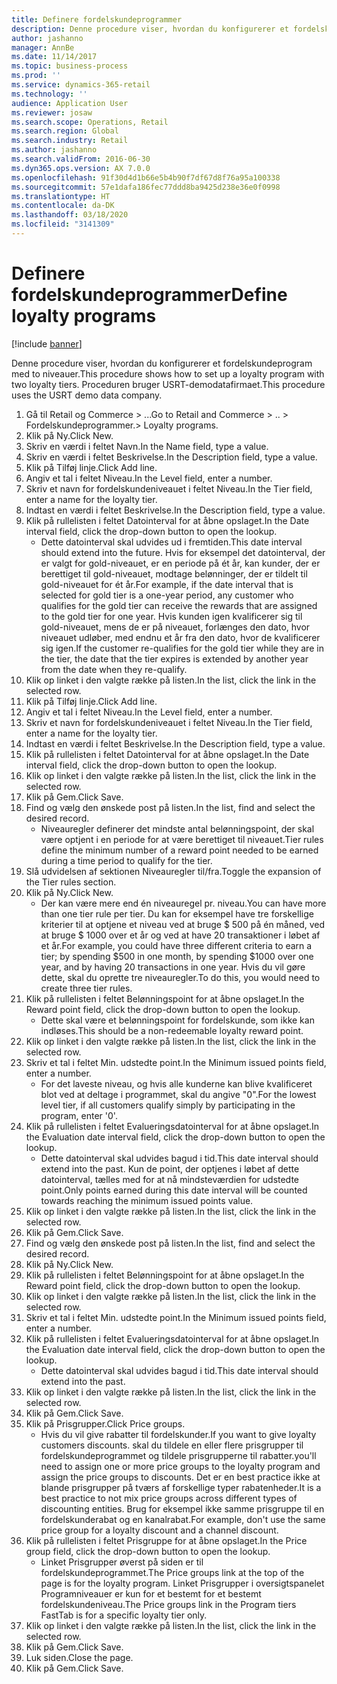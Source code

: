 ```yaml
---
title: Definere fordelskundeprogrammer
description: Denne procedure viser, hvordan du konfigurerer et fordelskundeprogram med to niveauer.
author: jashanno
manager: AnnBe
ms.date: 11/14/2017
ms.topic: business-process
ms.prod: ''
ms.service: dynamics-365-retail
ms.technology: ''
audience: Application User
ms.reviewer: josaw
ms.search.scope: Operations, Retail
ms.search.region: Global
ms.search.industry: Retail
ms.author: jashanno
ms.search.validFrom: 2016-06-30
ms.dyn365.ops.version: AX 7.0.0
ms.openlocfilehash: 91f30d4d1b66e5b4b90f7df67d8f76a95a100338
ms.sourcegitcommit: 57e1dafa186fec77ddd8ba9425d238e36e0f0998
ms.translationtype: HT
ms.contentlocale: da-DK
ms.lasthandoff: 03/18/2020
ms.locfileid: "3141309"
---
```

# <a name="define-loyalty-programs"></a><span data-ttu-id="d7b8e-103">Definere fordelskundeprogrammer</span><span class="sxs-lookup"><span data-stu-id="d7b8e-103">Define loyalty programs</span></span>

[!include [banner](../includes/banner.md)]

<span data-ttu-id="d7b8e-104">Denne procedure viser, hvordan du konfigurerer et fordelskundeprogram med to niveauer.</span><span class="sxs-lookup"><span data-stu-id="d7b8e-104">This procedure shows how to set up a loyalty program with two loyalty tiers.</span></span> <span data-ttu-id="d7b8e-105">Proceduren bruger USRT-demodatafirmaet.</span><span class="sxs-lookup"><span data-stu-id="d7b8e-105">This procedure uses the USRT demo data company.</span></span>

1. <span data-ttu-id="d7b8e-106">Gå til Retail og Commerce > ...</span><span class="sxs-lookup"><span data-stu-id="d7b8e-106">Go to Retail and Commerce > ..</span></span> <span data-ttu-id="d7b8e-107">> Fordelskundeprogrammer.</span><span class="sxs-lookup"><span data-stu-id="d7b8e-107">> Loyalty programs.</span></span>
2. <span data-ttu-id="d7b8e-108">Klik på Ny.</span><span class="sxs-lookup"><span data-stu-id="d7b8e-108">Click New.</span></span>
3. <span data-ttu-id="d7b8e-109">Skriv en værdi i feltet Navn.</span><span class="sxs-lookup"><span data-stu-id="d7b8e-109">In the Name field, type a value.</span></span>
4. <span data-ttu-id="d7b8e-110">Skriv en værdi i feltet Beskrivelse.</span><span class="sxs-lookup"><span data-stu-id="d7b8e-110">In the Description field, type a value.</span></span>
5. <span data-ttu-id="d7b8e-111">Klik på Tilføj linje.</span><span class="sxs-lookup"><span data-stu-id="d7b8e-111">Click Add line.</span></span>
6. <span data-ttu-id="d7b8e-112">Angiv et tal i feltet Niveau.</span><span class="sxs-lookup"><span data-stu-id="d7b8e-112">In the Level field, enter a number.</span></span>
7. <span data-ttu-id="d7b8e-113">Skriv et navn for fordelskundeniveauet i feltet Niveau.</span><span class="sxs-lookup"><span data-stu-id="d7b8e-113">In the Tier field, enter a name for the loyalty tier.</span></span>
8. <span data-ttu-id="d7b8e-114">Indtast en værdi i feltet Beskrivelse.</span><span class="sxs-lookup"><span data-stu-id="d7b8e-114">In the Description field, type a value.</span></span>
9. <span data-ttu-id="d7b8e-115">Klik på rullelisten i feltet Datointerval for at åbne opslaget.</span><span class="sxs-lookup"><span data-stu-id="d7b8e-115">In the Date interval field, click the drop-down button to open the lookup.</span></span>
    * <span data-ttu-id="d7b8e-116">Dette datointerval skal udvides ud i fremtiden.</span><span class="sxs-lookup"><span data-stu-id="d7b8e-116">This date interval should extend into the future.</span></span> <span data-ttu-id="d7b8e-117">Hvis for eksempel det datointerval, der er valgt for gold-niveauet, er en periode på ét år, kan kunder, der er berettiget til gold-niveauet, modtage belønninger, der er tildelt til gold-niveauet for ét år.</span><span class="sxs-lookup"><span data-stu-id="d7b8e-117">For example, if the date interval that is selected for gold tier is a one-year period, any customer who qualifies for the gold tier can receive the rewards that are assigned to the gold tier for one year.</span></span> <span data-ttu-id="d7b8e-118">Hvis kunden igen kvalificerer sig til gold-niveauet, mens de er på niveauet, forlænges den dato, hvor niveauet udløber, med endnu et år fra den dato, hvor de kvalificerer sig igen.</span><span class="sxs-lookup"><span data-stu-id="d7b8e-118">If the customer re-qualifies for the gold tier while they are in the tier, the date that the tier expires is extended by another year from the date when they re-qualify.</span></span>  
10. <span data-ttu-id="d7b8e-119">Klik op linket i den valgte række på listen.</span><span class="sxs-lookup"><span data-stu-id="d7b8e-119">In the list, click the link in the selected row.</span></span>
11. <span data-ttu-id="d7b8e-120">Klik på Tilføj linje.</span><span class="sxs-lookup"><span data-stu-id="d7b8e-120">Click Add line.</span></span>
12. <span data-ttu-id="d7b8e-121">Angiv et tal i feltet Niveau.</span><span class="sxs-lookup"><span data-stu-id="d7b8e-121">In the Level field, enter a number.</span></span>
13. <span data-ttu-id="d7b8e-122">Skriv et navn for fordelskundeniveauet i feltet Niveau.</span><span class="sxs-lookup"><span data-stu-id="d7b8e-122">In the Tier field, enter a name for the loyalty tier.</span></span>
14. <span data-ttu-id="d7b8e-123">Indtast en værdi i feltet Beskrivelse.</span><span class="sxs-lookup"><span data-stu-id="d7b8e-123">In the Description field, type a value.</span></span>
15. <span data-ttu-id="d7b8e-124">Klik på rullelisten i feltet Datointerval for at åbne opslaget.</span><span class="sxs-lookup"><span data-stu-id="d7b8e-124">In the Date interval field, click the drop-down button to open the lookup.</span></span>
16. <span data-ttu-id="d7b8e-125">Klik op linket i den valgte række på listen.</span><span class="sxs-lookup"><span data-stu-id="d7b8e-125">In the list, click the link in the selected row.</span></span>
17. <span data-ttu-id="d7b8e-126">Klik på Gem.</span><span class="sxs-lookup"><span data-stu-id="d7b8e-126">Click Save.</span></span>
18. <span data-ttu-id="d7b8e-127">Find og vælg den ønskede post på listen.</span><span class="sxs-lookup"><span data-stu-id="d7b8e-127">In the list, find and select the desired record.</span></span>
    * <span data-ttu-id="d7b8e-128">Niveauregler definerer det mindste antal belønningspoint, der skal være optjent i en periode for at være berettiget til niveauet.</span><span class="sxs-lookup"><span data-stu-id="d7b8e-128">Tier rules define the minimum number of a reward point needed to be earned during a time period to qualify for the tier.</span></span>  
19. <span data-ttu-id="d7b8e-129">Slå udvidelsen af sektionen Niveauregler til/fra.</span><span class="sxs-lookup"><span data-stu-id="d7b8e-129">Toggle the expansion of the Tier rules section.</span></span>
20. <span data-ttu-id="d7b8e-130">Klik på Ny.</span><span class="sxs-lookup"><span data-stu-id="d7b8e-130">Click New.</span></span>
    * <span data-ttu-id="d7b8e-131">Der kan være mere end én niveauregel pr. niveau.</span><span class="sxs-lookup"><span data-stu-id="d7b8e-131">You can have more than one tier rule per tier.</span></span> <span data-ttu-id="d7b8e-132">Du kan for eksempel have tre forskellige kriterier til at optjene et niveau ved at bruge $ 500 på én måned, ved at bruge $ 1000 over et år og ved at have 20 transaktioner i løbet af et år.</span><span class="sxs-lookup"><span data-stu-id="d7b8e-132">For example, you could have three different criteria to earn a tier; by spending $500 in one month, by spending $1000 over one year, and by having 20 transactions in one year.</span></span> <span data-ttu-id="d7b8e-133">Hvis du vil gøre dette, skal du oprette tre niveauregler.</span><span class="sxs-lookup"><span data-stu-id="d7b8e-133">To do this, you would need to create three tier rules.</span></span>  
21. <span data-ttu-id="d7b8e-134">Klik på rullelisten i feltet Belønningspoint for at åbne opslaget.</span><span class="sxs-lookup"><span data-stu-id="d7b8e-134">In the Reward point field, click the drop-down button to open the lookup.</span></span>
    * <span data-ttu-id="d7b8e-135">Dette skal være et belønningspoint for fordelskunde, som ikke kan indløses.</span><span class="sxs-lookup"><span data-stu-id="d7b8e-135">This should be a non-redeemable loyalty reward point.</span></span>  
22. <span data-ttu-id="d7b8e-136">Klik op linket i den valgte række på listen.</span><span class="sxs-lookup"><span data-stu-id="d7b8e-136">In the list, click the link in the selected row.</span></span>
23. <span data-ttu-id="d7b8e-137">Skriv et tal i feltet Min. udstedte point.</span><span class="sxs-lookup"><span data-stu-id="d7b8e-137">In the Minimum issued points field, enter a number.</span></span>
    * <span data-ttu-id="d7b8e-138">For det laveste niveau, og hvis alle kunderne kan blive kvalificeret blot ved at deltage i programmet, skal du angive "0".</span><span class="sxs-lookup"><span data-stu-id="d7b8e-138">For the lowest level tier, if all customers qualify simply by participating in the program, enter '0'.</span></span>  
24. <span data-ttu-id="d7b8e-139">Klik på rullelisten i feltet Evalueringsdatointerval for at åbne opslaget.</span><span class="sxs-lookup"><span data-stu-id="d7b8e-139">In the Evaluation date interval field, click the drop-down button to open the lookup.</span></span>
    * <span data-ttu-id="d7b8e-140">Dette datointerval skal udvides bagud i tid.</span><span class="sxs-lookup"><span data-stu-id="d7b8e-140">This date interval should extend into the past.</span></span> <span data-ttu-id="d7b8e-141">Kun de point, der optjenes i løbet af dette datointerval, tælles med for at nå mindsteværdien for udstedte point.</span><span class="sxs-lookup"><span data-stu-id="d7b8e-141">Only points earned during this date interval will be counted towards reaching the minimum issued points value.</span></span>  
25. <span data-ttu-id="d7b8e-142">Klik op linket i den valgte række på listen.</span><span class="sxs-lookup"><span data-stu-id="d7b8e-142">In the list, click the link in the selected row.</span></span>
26. <span data-ttu-id="d7b8e-143">Klik på Gem.</span><span class="sxs-lookup"><span data-stu-id="d7b8e-143">Click Save.</span></span>
27. <span data-ttu-id="d7b8e-144">Find og vælg den ønskede post på listen.</span><span class="sxs-lookup"><span data-stu-id="d7b8e-144">In the list, find and select the desired record.</span></span>
28. <span data-ttu-id="d7b8e-145">Klik på Ny.</span><span class="sxs-lookup"><span data-stu-id="d7b8e-145">Click New.</span></span>
29. <span data-ttu-id="d7b8e-146">Klik på rullelisten i feltet Belønningspoint for at åbne opslaget.</span><span class="sxs-lookup"><span data-stu-id="d7b8e-146">In the Reward point field, click the drop-down button to open the lookup.</span></span>
30. <span data-ttu-id="d7b8e-147">Klik op linket i den valgte række på listen.</span><span class="sxs-lookup"><span data-stu-id="d7b8e-147">In the list, click the link in the selected row.</span></span>
31. <span data-ttu-id="d7b8e-148">Skriv et tal i feltet Min. udstedte point.</span><span class="sxs-lookup"><span data-stu-id="d7b8e-148">In the Minimum issued points field, enter a number.</span></span>
32. <span data-ttu-id="d7b8e-149">Klik på rullelisten i feltet Evalueringsdatointerval for at åbne opslaget.</span><span class="sxs-lookup"><span data-stu-id="d7b8e-149">In the Evaluation date interval field, click the drop-down button to open the lookup.</span></span>
    * <span data-ttu-id="d7b8e-150">Dette datointerval skal udvides bagud i tid.</span><span class="sxs-lookup"><span data-stu-id="d7b8e-150">This date interval should extend into the past.</span></span>  
33. <span data-ttu-id="d7b8e-151">Klik op linket i den valgte række på listen.</span><span class="sxs-lookup"><span data-stu-id="d7b8e-151">In the list, click the link in the selected row.</span></span>
34. <span data-ttu-id="d7b8e-152">Klik på Gem.</span><span class="sxs-lookup"><span data-stu-id="d7b8e-152">Click Save.</span></span>
35. <span data-ttu-id="d7b8e-153">Klik på Prisgrupper.</span><span class="sxs-lookup"><span data-stu-id="d7b8e-153">Click Price groups.</span></span>
    * <span data-ttu-id="d7b8e-154">Hvis du vil give rabatter til fordelskunder.</span><span class="sxs-lookup"><span data-stu-id="d7b8e-154">If you want to give loyalty customers discounts.</span></span> <span data-ttu-id="d7b8e-155">skal du tildele en eller flere prisgrupper til fordelskundeprogrammet og tildele prisgrupperne til rabatter.</span><span class="sxs-lookup"><span data-stu-id="d7b8e-155">you'll need to assign one or more price groups to the loyalty program and assign the price groups to discounts.</span></span> <span data-ttu-id="d7b8e-156">Det er en best practice ikke at blande prisgrupper på tværs af forskellige typer rabatenheder.</span><span class="sxs-lookup"><span data-stu-id="d7b8e-156">It is a best practice to not mix price groups across different types of discounting entities.</span></span>  <span data-ttu-id="d7b8e-157">Brug for eksempel ikke samme prisgruppe til en fordelskunderabat og en kanalrabat.</span><span class="sxs-lookup"><span data-stu-id="d7b8e-157">For example, don't use the same price group for a loyalty discount and a channel discount.</span></span>  
36. <span data-ttu-id="d7b8e-158">Klik på rullelisten i feltet Prisgruppe for at åbne opslaget.</span><span class="sxs-lookup"><span data-stu-id="d7b8e-158">In the Price group field, click the drop-down button to open the lookup.</span></span>
    * <span data-ttu-id="d7b8e-159">Linket Prisgrupper øverst på siden er til fordelskundeprogrammet.</span><span class="sxs-lookup"><span data-stu-id="d7b8e-159">The Price groups link at the top of the page is for the loyalty program.</span></span> <span data-ttu-id="d7b8e-160">Linket Prisgrupper i oversigtspanelet Programniveauer er kun for et bestemt for et bestemt fordelskundeniveau.</span><span class="sxs-lookup"><span data-stu-id="d7b8e-160">The Price groups link in the Program tiers FastTab is for a specific loyalty tier only.</span></span>  
37. <span data-ttu-id="d7b8e-161">Klik op linket i den valgte række på listen.</span><span class="sxs-lookup"><span data-stu-id="d7b8e-161">In the list, click the link in the selected row.</span></span>
38. <span data-ttu-id="d7b8e-162">Klik på Gem.</span><span class="sxs-lookup"><span data-stu-id="d7b8e-162">Click Save.</span></span>
39. <span data-ttu-id="d7b8e-163">Luk siden.</span><span class="sxs-lookup"><span data-stu-id="d7b8e-163">Close the page.</span></span>
40. <span data-ttu-id="d7b8e-164">Klik på Gem.</span><span class="sxs-lookup"><span data-stu-id="d7b8e-164">Click Save.</span></span>

